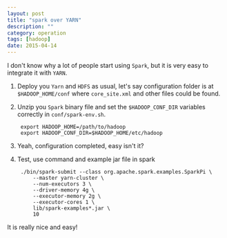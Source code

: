 ```yaml
---
layout: post
title: "spark over YARN"
description: ""
category: operation
tags: [hadoop]
date: 2015-04-14
---
```

I don't know why a lot of people start using `Spark`, but it is very easy to integrate it with `YARN`.  

1. Deploy you `Yarn` and `HDFS` as usual, let's say configuration folder is at `$HADOOP_HOME/conf` where `core_site.xml` and other files could be found.  
2. Unzip you `Spark` binary file and set the `$HADOOP_CONF_DIR` variables correctly in `conf/spark-env.sh`.  

        export HADOOP_HOME=/path/to/hadoop  
        export HADOOP_CONF_DIR=$HADOOP_HOME/etc/hadoop

3. Yeah, configuration completed, easy isn't it?
4. Test, use command and example jar file in spark

        ./bin/spark-submit --class org.apache.spark.examples.SparkPi \
            --master yarn-cluster \
            --num-executors 3 \
            --driver-memory 4g \
            --executor-memory 2g \
            --executor-cores 1 \
            lib/spark-examples*.jar \
            10

It is really nice and easy!
